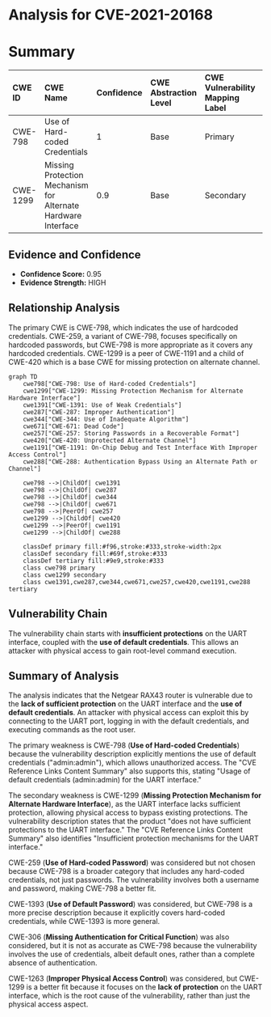 # Analysis for CVE-2021-20168

# Summary
| CWE ID    | CWE Name                                                            | Confidence | CWE Abstraction Level | CWE Vulnerability Mapping Label | CWE-Vulnerability Mapping Notes |
| :--------- | :------------------------------------------------------------------ | :--------- | :---------------------- | :------------------------------ | :------------------------------ |
| CWE-798    | Use of Hard-coded Credentials                                       | 1          | Base                    | Primary                         | Allowed                       |
| CWE-1299   | Missing Protection Mechanism for Alternate Hardware Interface       | 0.9        | Base                    | Secondary                       | Allowed                       |

## Evidence and Confidence

*   **Confidence Score:** 0.95
*   **Evidence Strength:** HIGH

## Relationship Analysis
The primary CWE is CWE-798, which indicates the use of hardcoded credentials. CWE-259, a variant of CWE-798, focuses specifically on hardcoded passwords, but CWE-798 is more appropriate as it covers any hardcoded credentials. CWE-1299 is a peer of CWE-1191 and a child of CWE-420 which is a base CWE for missing protection on alternate channel.

```mermaid
graph TD
    cwe798["CWE-798: Use of Hard-coded Credentials"]
    cwe1299["CWE-1299: Missing Protection Mechanism for Alternate Hardware Interface"]
    cwe1391["CWE-1391: Use of Weak Credentials"]
    cwe287["CWE-287: Improper Authentication"]
    cwe344["CWE-344: Use of Inadequate Algorithm"]
    cwe671["CWE-671: Dead Code"]
    cwe257["CWE-257: Storing Passwords in a Recoverable Format"]
    cwe420["CWE-420: Unprotected Alternate Channel"]
    cwe1191["CWE-1191: On-Chip Debug and Test Interface With Improper Access Control"]
    cwe288["CWE-288: Authentication Bypass Using an Alternate Path or Channel"]

    cwe798 -->|ChildOf| cwe1391
    cwe798 -->|ChildOf| cwe287
    cwe798 -->|ChildOf| cwe344
    cwe798 -->|ChildOf| cwe671
    cwe798 -->|PeerOf| cwe257
    cwe1299 -->|ChildOf| cwe420
    cwe1299 -->|PeerOf| cwe1191
    cwe1299 -->|ChildOf| cwe288

    classDef primary fill:#f96,stroke:#333,stroke-width:2px
    classDef secondary fill:#69f,stroke:#333
    classDef tertiary fill:#9e9,stroke:#333
    class cwe798 primary
    class cwe1299 secondary
    class cwe1391,cwe287,cwe344,cwe671,cwe257,cwe420,cwe1191,cwe288 tertiary
```

## Vulnerability Chain
The vulnerability chain starts with **insufficient protections** on the UART interface, coupled with the **use of default credentials**. This allows an attacker with physical access to gain root-level command execution.

## Summary of Analysis
The analysis indicates that the Netgear RAX43 router is vulnerable due to the **lack of sufficient protection** on the UART interface and the **use of default credentials**. An attacker with physical access can exploit this by connecting to the UART port, logging in with the default credentials, and executing commands as the root user.

The primary weakness is CWE-798 (**Use of Hard-coded Credentials**) because the vulnerability description explicitly mentions the use of default credentials ("admin:admin"), which allows unauthorized access. The "CVE Reference Links Content Summary" also supports this, stating "Usage of default credentials (admin:admin) for the UART interface."

The secondary weakness is CWE-1299 (**Missing Protection Mechanism for Alternate Hardware Interface**), as the UART interface lacks sufficient protection, allowing physical access to bypass existing protections. The vulnerability description states that the product "does not have sufficient protections to the UART interface." The "CVE Reference Links Content Summary" also identifies "Insufficient protection mechanisms for the UART interface."

CWE-259 (**Use of Hard-coded Password**) was considered but not chosen because CWE-798 is a broader category that includes any hard-coded credentials, not just passwords. The vulnerability involves both a username and password, making CWE-798 a better fit.

CWE-1393 (**Use of Default Password**) was considered, but CWE-798 is a more precise description because it explicitly covers hard-coded credentials, while CWE-1393 is more general.

CWE-306 (**Missing Authentication for Critical Function**) was also considered, but it is not as accurate as CWE-798 because the vulnerability involves the use of credentials, albeit default ones, rather than a complete absence of authentication.

CWE-1263 (**Improper Physical Access Control**) was considered, but CWE-1299 is a better fit because it focuses on the **lack of protection** on the UART interface, which is the root cause of the vulnerability, rather than just the physical access aspect.